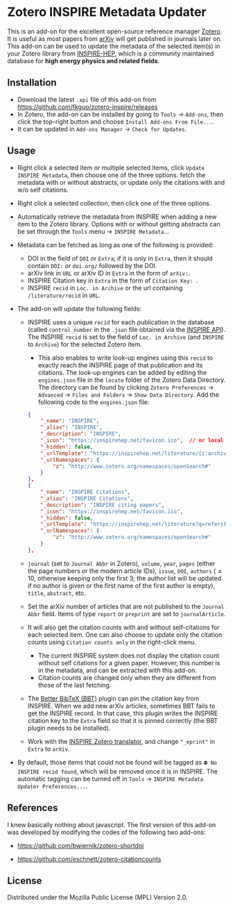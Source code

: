 # Zotero INSPIRE Metadata Updater

This is an add-on for the excellent open-source reference manager [Zotero](https://github.com/zotero/zotero). It is useful as most papers from [arXiv](https://arxiv.org) will get published in journals later on. This add-on can be used to update the metadata of the selected item(s) in your Zotero library from [INSPIRE-HEP](https://inspirehep.net), which is a community maintained database for **high energy physics and related fields**. 


## Installation

- Download the latest `.xpi` file of this add-on from https://github.com/fkguo/zotero-inspire/releases
- In Zotero, the add-on can be installed by going to `Tools` → `Add-ons`, then click the top-right button and choose `Install Add-ons From File...`.
- It can be updated in `Add-ons Manager` → `Check for Updates`.


## Usage

- Right click a selected item or multiple selected items, click `Update INSPIRE Metadata`, then choose one of the three options: fetch the metadata with or without abstracts, or update only the citations with and w/o self citations.

- Right click a selected collection, then click one of the three options.

- Automatically retrieve the metadata from INSPIRE when adding a new item to the Zotero library. Options with or without getting abstracts can be set through the `Tools` menu → `INSPIRE Metadata`…

- Metadata can be fetched as long as one of the following is provided:
	- DOI in the field of `DOI` or `Extra`; if it is only in `Extra`, then it should contain `DOI:` or `doi.org/` followed by the DOI.
	- arXiv link in `URL` or arXiv ID in `Extra` in the form of `arXiv:`.
	- INSPIRE Citation key in `Extra` in the form of `Citation Key: `.
	- INSPIRE `recid` in `Loc. in Archive` or the url containing `/literature/recid` in `URL`.

- The add-on will update the following fields:
	- INSPIRE uses a unique `recid` for each publication in the database (called `control_number` in the `.json` file obtained via the [INSPIRE API](https://github.com/inspirehep/rest-api-doc)). The INSPIRE `recid` is set to the field of `Loc. in Archive` (and `INSPIRE` to `Archive`) for the selected Zotero item.
		- This also enables to write look-up engines using this `recid` to exactly reach the INSPIRE page of that publication and its citations. The look-up engines can be added by editing the `engines.json` file in the `locate` folder of the Zotero Data Directory. The directory can be found by clicking `Zotero Preferences` → `Advanced` → `Files and Folders` → `Show Data Directory`. Add the following code to the `engines.json` file:
		```json
		{
			"_name": "INSPIRE",
			"_alias": "INSPIRE",
			"_description": "INSPIRE",
			"_icon": "https://inspirehep.net/favicon.ico",  // or local path to the INSPIRE icon,
			"_hidden": false,
			"_urlTemplate": "https://inspirehep.net/literature/{z:archiveLocation}",
			"_urlNamespaces": {
				"z": "http://www.zotero.org/namespaces/openSearch#"
			}
		},
		{
			"_name": "INSPIRE Citations",
			"_alias": "INSPIRE Citations",
			"_description": "INSPIRE citing papers",
			"_icon": "https://inspirehep.net/favicon.ico", 
			"_hidden": false,
			"_urlTemplate": "https://inspirehep.net/literature?q=refersto%3Arecid%3A{z:archiveLocation}",
			"_urlNamespaces": {
				"z": "http://www.zotero.org/namespaces/openSearch#"
			}
		},
		```
		
	- `journal` (set to `Journal Abbr` in Zotero), `volume`, `year`, `pages` (either the page numbers or the modern article IDs), `issue`, `DOI`, `authors` ($\leq10$, otherwise keeping only the first 3; the author list will be updated if no author is given or the first name of the first author is empty), `title`, `abstract`, etc. 
	- Set the arXiv number of articles that are not published to the `Journal Abbr` field. Items of type `report` or `preprint` are set to `journalArticle`.
	- It will also get the citation counts with and without self-citations for each selected item. One can also choose to update only the citation counts using `Citation counts only` in the right-click menu. 
		- The current INSPIRE system does not display the citation count without self citations for a given paper. However, this number is in the metadata, and can be extracted with this add-on.
		- Citation counts are changed only when they are different from those of the last fetching.
	- The [Better BibTeX (BBT)](https://retorque.re/zotero-better-bibtex) plugin can pin the citation key from INSPIRE. When we add new arXiv articles, sometimes BBT fails to get the INSPIRE record. In that case, this plugin writes the INSPIRE citation key to the `Extra` field so that it is pinned correctly (the BBT plugin needs to be installed).
	- Work with the [INSPIRE Zotero translator](https://github.com/zotero/translators/blob/master/INSPIRE.js), and change `"_eprint"` in `Extra` to `arXiv`.
- By default, those items that could not be found will be tagged as `⛔ No INSPIRE recid found`, which will be removed once it is in INSPIRE. The automatic tagging can be turned off in `Tools` → `INSPIRE Metadata Updater Preferences...`.



## References

I knew basically nothing about javascript. The first version of this add-on was developed by modifying the codes of the following two add-ons:

- https://github.com/bwiernik/zotero-shortdoi

- https://github.com/eschnett/zotero-citationcounts

## License

Distributed under the Mozilla Public License (MPL) Version 2.0.
